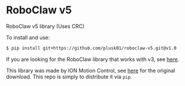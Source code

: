 RoboClaw v5
===========

RoboClaw v5 library (Uses CRC)

To install and use:

```bash
$ pip install git+https://github.com/plusk01/roboclaw-v5.git@v1.0
```

If you are looking for the RoboClaw library that works with v3, see [here](https://github.com/plusk01/roboclaw-v3).

This library was made by ION Motion Control, see [here](http://www.ionmc.com/downloads) for the original download. This repo is simply to distribute it via `pip`.
